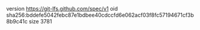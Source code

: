 version https://git-lfs.github.com/spec/v1
oid sha256:bddefe5042febc87e1bdbee40cdccfd6e062acf03f8fc57194671cf3b8b9c41c
size 3781

